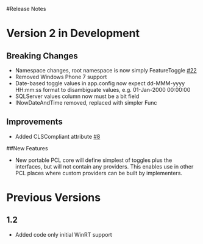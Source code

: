 #Release Notes 

# Version 2 in Development

## Breaking Changes

* Namespace changes, root namespace is now simply FeatureToggle [#22](https://github.com/jason-roberts/FeatureToggle/issues/22)
* Removed Windows Phone 7 support
* Date-based toggle values in app.config now expect dd-MMM-yyyy HH:mm:ss format to disambiguate values, e.g. 01-Jan-2000 00:00:00
* SQLServer values column now must be a bit field
* INowDateAndTime removed, replaced with simpler Func<DatTime>

## Improvements

* Added CLSCompliant attribute [#8](https://github.com/jason-roberts/FeatureToggle/pull/8)


##New Features

* New portable PCL core will define simplest of toggles plus the interfaces, but will not contain any providers. This enables use in other PCL places where custom providers can be built by implementers. 

# Previous Versions

## 1.2

* Added code only initial WinRT support